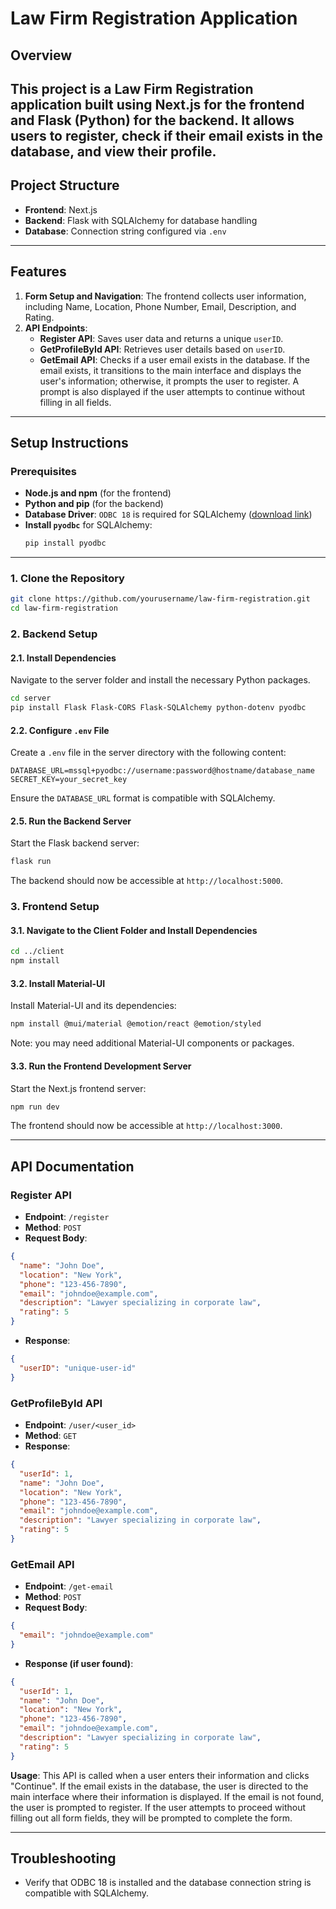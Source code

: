 # Law Firm Registration Application

## Overview
This project is a Law Firm Registration application built using Next.js for the frontend and Flask (Python) for the backend. It allows users to register, check if their email exists in the database, and view their profile. 
---

## Project Structure
- **Frontend**: Next.js
- **Backend**: Flask with SQLAlchemy for database handling
- **Database**: Connection string configured via `.env`

---

## Features
1. **Form Setup and Navigation**: The frontend collects user information, including Name, Location, Phone Number, Email, Description, and Rating.
2. **API Endpoints**:
   - **Register API**: Saves user data and returns a unique `userID`.
   - **GetProfileById API**: Retrieves user details based on `userID`.
   - **GetEmail API**: Checks if a user email exists in the database. If the email exists, it transitions to the main interface and displays the user's information; otherwise, it prompts the user to register. A prompt is also displayed if the user attempts to continue without filling in all fields.

---

## Setup Instructions

### Prerequisites
- **Node.js and npm** (for the frontend)
- **Python and pip** (for the backend)
- **Database Driver**: `ODBC 18` is required for SQLAlchemy ([download link](https://docs.microsoft.com/en-us/sql/connect/odbc/download-odbc-driver-for-sql-server))
- **Install `pyodbc`** for SQLAlchemy:
   ```bash
   pip install pyodbc
   ```

---

### 1. Clone the Repository
```bash
git clone https://github.com/yourusername/law-firm-registration.git
cd law-firm-registration
```

### 2. Backend Setup
#### 2.1. Install Dependencies
Navigate to the server folder and install the necessary Python packages.
```bash
cd server
pip install Flask Flask-CORS Flask-SQLAlchemy python-dotenv pyodbc
```

#### 2.2. Configure `.env` File
Create a `.env` file in the server directory with the following content:
```
DATABASE_URL=mssql+pyodbc://username:password@hostname/database_name
SECRET_KEY=your_secret_key
```
Ensure the `DATABASE_URL` format is compatible with SQLAlchemy.

#### 2.5. Run the Backend Server
Start the Flask backend server:
```bash
flask run
```
The backend should now be accessible at `http://localhost:5000`.

### 3. Frontend Setup
#### 3.1. Navigate to the Client Folder and Install Dependencies
```bash
cd ../client
npm install
```

#### 3.2. Install Material-UI
Install Material-UI and its dependencies:
```bash
npm install @mui/material @emotion/react @emotion/styled
```
Note: you may need additional Material-UI components or packages.

#### 3.3. Run the Frontend Development Server
Start the Next.js frontend server:
```bash
npm run dev
```
The frontend should now be accessible at `http://localhost:3000`.

---

## API Documentation

### Register API
- **Endpoint**: `/register`
- **Method**: `POST`
- **Request Body**:
```json
{
  "name": "John Doe",
  "location": "New York",
  "phone": "123-456-7890",
  "email": "johndoe@example.com",
  "description": "Lawyer specializing in corporate law",
  "rating": 5
}
```
- **Response**:
```json
{
  "userID": "unique-user-id"
}
```

### GetProfileById API
- **Endpoint**: `/user/<user_id>`
- **Method**: `GET`
- **Response**:
```json
{
  "userId": 1,
  "name": "John Doe",
  "location": "New York",
  "phone": "123-456-7890",
  "email": "johndoe@example.com",
  "description": "Lawyer specializing in corporate law",
  "rating": 5
}
```

### GetEmail API
- **Endpoint**: `/get-email`
- **Method**: `POST`
- **Request Body**:
```json
{
  "email": "johndoe@example.com"
}
```
- **Response (if user found)**:
```json
{
  "userId": 1,
  "name": "John Doe",
  "location": "New York",
  "phone": "123-456-7890",
  "email": "johndoe@example.com",
  "description": "Lawyer specializing in corporate law",
  "rating": 5
}
```
**Usage**: This API is called when a user enters their information and clicks "Continue". If the email exists in the database, the user is directed to the main interface where their information is displayed. If the email is not found, the user is prompted to register. If the user attempts to proceed without filling out all form fields, they will be prompted to complete the form.

---

## Troubleshooting
- Verify that ODBC 18 is installed and the database connection string is compatible with SQLAlchemy.
